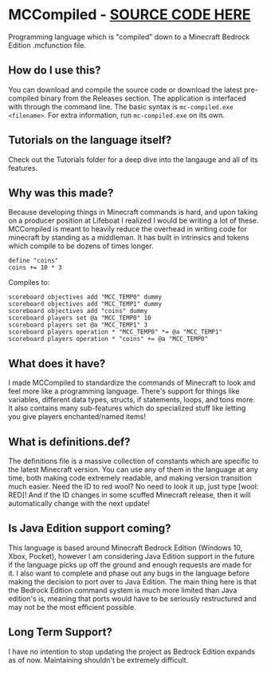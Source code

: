 # MCCompiled - [SOURCE CODE HERE](https://github.com/7UKECREAT0R/MCCompiledSource)
Programming language which is "compiled" down to a Minecraft Bedrock Edition .mcfunction file.

## How do I use this?
You can download and compile the source code or download the latest pre-compiled binary from the Releases section. The application is interfaced with through the command line. The basic syntax is `mc-compiled.exe <filename>`. For extra information, run `mc-compiled.exe` on its own.

## Tutorials on the language itself?
Check out the Tutorials folder for a deep dive into the langauge and all of its features.

## Why was this made?
Because developing things in Minecraft commands is hard, and upon taking on a producer position at Lifeboat I realized I would be writing a lot of these. MCCompiled is meant to heavily reduce the overhead in writing code for minecraft by standing as a middleman. It has built in intrinsics and tokens which compile to be dozens of times longer.
```
define "coins"
coins += 10 * 3
```
Compiles to:
```
scoreboard objectives add "MCC_TEMP0" dummy
scoreboard objectives add "MCC_TEMP1" dummy
scoreboard objectives add "coins" dummy
scoreboard players set @a "MCC_TEMP0" 10
scoreboard players set @a "MCC_TEMP1" 3
scoreboard players operation * "MCC_TEMP0" *= @a "MCC_TEMP1"
scoreboard players operation * "coins" += @a "MCC_TEMP0"
```

## What does it have?
I made MCCompiled to standardize the commands of Minecraft to look and feel more like a programming language. There's support for things like variables, different data types, structs, if statements, loops, and tons more. It also contains many sub-features which do specialized stuff like letting you give players enchanted/named items!

## What is definitions.def?
The definitions file is a massive collection of constants which are specific to the latest Minecraft version. You can use any of them in the language at any time, both making code extremely readable, and making version transition much easier. Need the ID to red wool? No need to look it up, just type \[wool: RED\]! And if the ID changes in some scuffed Minecraft release, then it will automatically change with the next update!

## Is Java Edition support coming?
This language is based around Minecraft Bedrock Edition (Windows 10, Xbox, Pocket), however I am considering Java Edition support in the future if the language picks up off the ground and enough requests are made for it. I also want to complete and phase out any bugs in the language before making the decision to port over to Java Edition. The main thing here is that the Bedrock Edition command system is much more limited than Java edition's is, meaning that ports would have to be seriously restructured and may not be the most efficient possible.

## Long Term Support?
I have no intention to stop updating the project as Bedrock Edition expands as of now. Maintaining shouldn't be extremely difficult.
